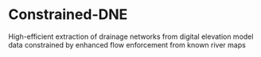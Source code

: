 # Constrained-DNE
High-efficient extraction of drainage networks from digital elevation model data constrained by enhanced flow enforcement from known river maps
